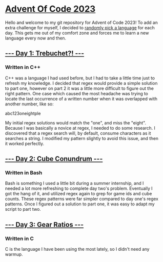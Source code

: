 # [Advent Of Code 2023](https://adventofcode.com/2023)

Hello and welcome to my git repository for Advent of Code 2023! To add an extra challenge for myself,
I decided to [randomly pick a language](https://wheelofnames.com/xvh-755) for each day. This gets me out of my comfort zone and forces me
to learn a new language every now and then.

## [--- Day 1: Trebuchet?! ---](https://adventofcode.com/2023/day/1)
### Written in C++
C++ was a language I had used before, but I had to take a little time just to
refresh my knowledge. I decided that regex would provide a simple solution to 
part one, however on part 2 it was a little more difficult to figure out the
right pattern. One case which caused the most headache was trying to locate the
last occurrence of a written number when it was overlapped with another number,
like so:

abc123oneightple

My initial regex solutions would match the "one", and miss the "eight". Because
I was basically a novice at regex, I needed to do some research. I discovered that
a regex search will, by default, consume characters as it searches a string. I
modified my pattern slightly to avoid this issue, and then it worked perfectly.

## [--- Day 2: Cube Conundrum ---](https://adventofcode.com/2023/day/2)
### Written in Bash
Bash is something I used a little bit during a summer internship, and I needed
a lot more refreshing to complete day two's problem. Eventually I got the hang
of it, and utilized regex again to grep for game ids and cube counts. These regex
patterns were far simpler compared to day one's regex patterns. Once I figured out 
a solution to part one, it was easy to adapt my script to part two.

## [--- Day 3: Gear Ratios ---](https://adventofcode.com/2023/day/3)
### Written in C
C is the language I have been using the most lately, so I didn't need any warmup.
